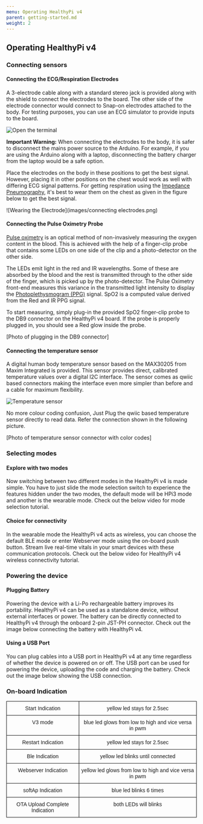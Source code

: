 ```yaml
---
menu: Operating HealthyPi v4
parent: getting-started.md
weight: 2
---
```


## Operating HealthyPi v4

### Connecting sensors

#### Connecting the ECG/Respiration Electrodes

A 3-electrode cable along with a standard stereo jack is provided along with the shield to connect the electrodes to the  board.
The other side of the electrode connector would connect to Snap-on electrodes attached to the body. For testing purposes, you can use an ECG simulator to provide inputs to the board.

![Open the terminal](images/hpi4-connect-ecg.jpg)

**Important Warning:**
When connecting the electrodes to the body, it is safer to disconnect the mains power source to the Arduino. For example, if  you are using the Arduino along with a laptop, disconnecting the battery charger from the laptop would be a safe option.

Place the electrodes on the body in these positions to get the best signal. However, placing it in other positions on the chest would work as well with differing ECG signal patterns. For getting respiration using the [Impedance Pneumography](http://www.ti.com/lit/an/sbaa181/sbaa181.pdf), it's best to wear them on the chest as given in the figure below to get the best signal.

![Wearing the Electrode](images/connecting electrodes.png)

#### Connecting the Pulse Oximetry Probe

[Pulse oximetry](https://en.wikipedia.org/wiki/Pulse_oximetry) is an optical method of non-invasively measuring the oxygen content in the blood. This is achieved with the help of a finger-clip probe that contains some LEDs on one side of the clip and a photo-detector on the other side.

The LEDs emit light in the red and IR wavelengths. Some of these are absorbed by the blood and the rest is transmitted through to the other side of  the finger, which is picked up by the photo-detector. The Pulse Oximetry front-end measures this variance in the transmitted light intensity to display the [Photoplethysmogram (PPG)](https://en.wikipedia.org/wiki/Photoplethysmogram) signal. SpO2 is a computed value derived from the Red and IR PPG signal.

To start measuring, simply plug-in the provided SpO2 finger-clip probe to the DB9 connector on the HealthyPi v4 board. If the probe is properly plugged in, you should see a Red glow inside the probe.

[Photo of plugging in the DB9 connector]

#### Connecting the temperature sensor

A digital human body temperature sensor based on the MAX30205 from Maxim Integrated is provided. This sensor provides direct, calibrated temperature values over a digital I2C interface. The sensor comes as qwiic based connectors making the interface even more simpler than before and a cable for maximum flexibility.

![Temperature sensor](images/hpi3-temperature.jpg)

No more colour coding confusion, Just Plug the qwiic based temperature sensor directly to read data. Refer the connection shown in the following picture.

[Photo of temperature sensor connector with color codes]

### Selecting modes

#### Explore with two modes

Now switching between two different modes in the HealthyPi v4 is  made simple. You have to just slide the mode selection switch to experience the features hidden under the two modes, the default mode will be HPi3 mode and another is the wearable mode. Check out the below video for mode selection tutorial.

#### Choice for connectivity

In the wearable mode the HealthyPi v4 acts as wireless, you can choose the default BLE mode or enter Webserver mode using the on-board push button. Stream live real-time vitals in your smart devices with these communication protocols. Check out the below video for HealthyPi v4 wireless connectivity tutorial.    

### Powering the device

#### Plugging Battery

Powering the device with a Li-Po rechargeable battery improves its portability. HealthyPi v4 can be used as a standalone device, without external interfaces or power. The battery can be directly connected to HealthyPi v4 through the onboard 2-pin JST-PH connector. Check out the image below connecting the battery with HealthyPi v4.

#### Using a USB Port

You can plug cables into a USB port in HealthyPi v4 at any time regardless of whether the device is powered on or off. The USB port can be used for powering the device, uploading the code and charging the battery. Check out the image below showing the USB connection.

### On-board Indication

<style type="text/css">
.tg  {border-collapse:collapse;border-spacing:0;}
.tg td{font-family:Arial, sans-serif;font-size:14px;padding:10px 5px;border-style:solid;border-width:1px;overflow:hidden;word-break:normal;border-color:black;}
.tg th{font-family:Arial, sans-serif;font-size:14px;font-weight:normal;padding:10px 5px;border-style:solid;border-width:1px;overflow:hidden;word-break:normal;border-color:black;}
.tg .tg-baqh{text-align:center;vertical-align:top}
.tg .tg-s268{text-align:left}
.tg .tg-nk0m{font-size:16px;font-family:Tahoma, Geneva, sans-serif !important;;text-align:left;vertical-align:top}
</style>
<table class="tg">

  <tr>
    <td class="tg-baqh">Start Indication</td>
    <td class="tg-baqh">yellow led stays for 2.5sec</td>

  </tr>
  <tr>
    <td class="tg-baqh">V3 mode </td>
    <td class="tg-baqh">blue led glows from low to high and vice versa in pwm</td>
  </tr>
  <tr>
    <td class="tg-baqh">Restart Indication </td>
    <td class="tg-baqh">yellow led stays for 2.5sec</td>
  </tr>
  <tr>
    <td class="tg-baqh">Ble Indication</td>
    <td class="tg-baqh">yellow led blinks until connected</td>

  </tr>
  <tr>
    <td class="tg-baqh">Webserver Indication</td>
    <td class="tg-baqh">yellow led glows from low to high and vice versa in pwm</td>
  </tr>
  <tr>
    <td class="tg-baqh">softAp Indication</td>
    <td class="tg-baqh">blue led blinks 6 times</td>
  </tr>
  <tr>
    <td class="tg-baqh">OTA Upload Complete Indication</td>
    <td class="tg-baqh">both LEDs will blinks</td>
  </tr>
</table>
